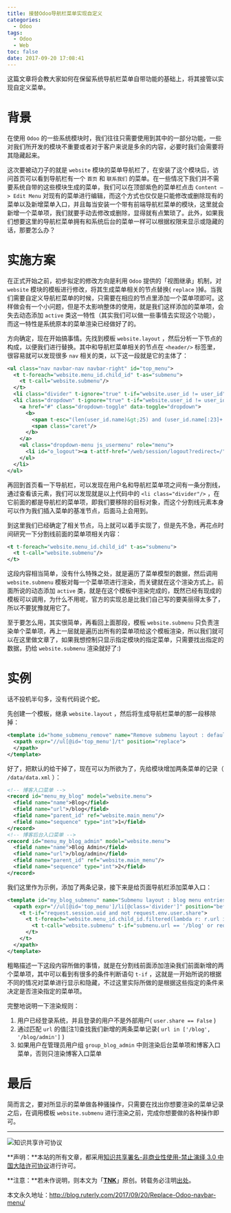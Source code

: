 ```yaml
---
title: 接替Odoo导航栏菜单实现自定义
categories:
  - Odoo
tags:
  - Odoo
  - Web
toc: false
date: 2017-09-20 17:08:41
---
```


这篇文章将会教大家如何在保留系统导航栏菜单自带功能的基础上，将其接管以实现自定义菜单。

# 背景

在使用 `Odoo` 的一些系统模块时，我们往往只需要使用到其中的一部分功能，一些对我们所开发的模块不重要或者对于客户来说是多余的内容，必要时我们会需要将其隐藏起来。

这次要被动刀子的就是 `website` 模块的菜单导航栏了，在安装了这个模块后，访问首页可以看到导航栏有一个 `首页` 和 `联系我们` 的菜单。在一些情况下我们并不需要系统自带的这些模块生成的菜单，我们可以在顶部紫色的菜单栏点击 `Content —> Edit Menu` 对现有的菜单进行编辑，而这个方式也仅仅是只能修改或删除现有的菜单以及新增菜单入口，并且每当安装一个带有前端导航栏菜单的模块，这里就会新增一个菜单项，我们就要手动去修改或删除，显得就有点繁琐了。此外，如果我们想要这里的导航栏菜单拥有和系统后台的菜单一样可以根据权限来显示或隐藏的话，那要怎么办？

# 实施方案

在正式开始之前，初步拟定的修改方向是利用 `Odoo` 提供的「视图继承」机制，对 `website` 模块的模板进行修改，将其生成菜单相关的节点替换( `replace` )掉。当我们需要自定义导航栏菜单的时候，只需要在相应的节点里添加一个菜单项即可。这样做会有一个小问题，但是不太影响整体的使用，就是我们这样添加的菜单项，会失去动态添加 `active` 类这一特性（其实我们可以做一些事情去实现这个功能），而这一特性是系统原本的菜单渲染已经做好了的。

方向确定，现在开始搞事情。先找到模板 `website.layout` ，然后分析一下节点的构成，以便我们进行替换。其中和导航栏菜单相关的节点在 `<header/>` 标签里，很容易就可以发现很多 `nav` 相关的类，以下这一段就是它的主体了：

```xml
<ul class="nav navbar-nav navbar-right" id="top_menu">
  <t t-foreach="website.menu_id.child_id" t-as="submenu">
    <t t-call="website.submenu"/>
  </t>
  <li class="divider" t-ignore="true" t-if="website.user_id != user_id"/>
  <li class="dropdown" t-ignore="true" t-if="website.user_id != user_id">
    <a href="#" class="dropdown-toggle" data-toggle="dropdown">
      <b>
        <span t-esc="(len(user_id.name)&gt;25) and (user_id.name[:23]+'...') or user_id.name"/>
        <span class="caret"/>
      </b>
    </a>
    <ul class="dropdown-menu js_usermenu" role="menu">
      <li id="o_logout"><a t-attf-href="/web/session/logout?redirect=/" role="menuitem">Logout</a></li>
    </ul>
  </li>
</ul>
```

再回到首页看一下导航栏，可以发现在用户名和导航栏菜单项之间有一条分割线，通过查看该元素，我们可以发现就是以上代码中的 `<li class="divider"/>` ，在它前面的都是导航栏的菜单项，即我们要移除的目标对象，而这个分割线元素本身可以作为我们插入菜单的基准节点，后面马上会用到。

到这里我们已经确定了相关节点，马上就可以着手实现了，但是先不急，再花点时间研究一下分割线前面的菜单项相关内容：

```xml
<t t-foreach="website.menu_id.child_id" t-as="submenu">
  <t t-call="website.submenu"/>
</t>
```

这段内容相当简单，没有什么特殊之处，就是遍历了菜单模型的数据，然后调用 `website.submenu` 模板对每一个菜单项进行渲染，而关键就在这个渲染方式上。前面所说的动态添加 `active` 类，就是在这个模板中渲染完成的，既然已经有现成的模板可以调用，为什么不用呢，官方的实现总是比我们自己写的要美丽得太多了，所以不要犹豫就用它了。

至于要怎么用，其实很简单，再看回上面那段，模板 `website.submenu` 只负责渲染单个菜单项，再上一层就是遍历出所有的菜单项给这个模板渲染，所以我们就可以在这里做文章了，如果我想控制只显示指定模块的指定菜单，只需要找出指定的数据，扔给 `website.submenu` 渲染就好了:)

# 实例

话不投机半句多，没有代码说个蛇。

先创建一个模板，继承 `website.layout` ，然后将生成导航栏菜单的那一段移除掉：

```xml
<template id="home_submenu_remove" name="Remove submenu layout : default menu entries" inherit_id="website.layout">
  <xpath expr="//ul[@id='top_menu']/t" position="replace">
  </xpath>
</template>
```

好了，把默认的给干掉了，现在可以为所欲为了，先给模块增加两条菜单的记录（ `/data/data.xml` ）：

```xml
<!-- 博客入口菜单 -->
<record id="menu_my_blog" model="website.menu">
  <field name="name">Blog</field>
  <field name="url">/blog</field>
  <field name="parent_id" ref="website.main_menu"/>
  <field name="sequence" type="int">1</field>
</record>
<!-- 博客后台入口菜单 -->
<record id="menu_my_blog_admin" model="website.menu">
  <field name="name">Blog Admin</field>
  <field name="url">/blog/admin</field>
  <field name="parent_id" ref="website.main_menu"/>
  <field name="sequence" type="int">2</field>
</record>
```

我们这里作为示例，添加了两条记录，接下来是给页面导航栏添加菜单入口：

```xml
<template id="my_blog_submenu" name="Submenu layout : blog menu entries" inherit_id="website.layout">
  <xpath expr="//ul[@id='top_menu']/li[@class='divider']" position="before">
    <t t-if="request.session.uid and not request.env.user.share">
      <t t-foreach="website.menu_id.child_id.filtered(lambda r: r.url in ['/blog', '/blog/admin'])" t-as="submenu">
        <t t-call="website.submenu" t-if="submenu.url == '/blog' or request.env.user.has_group('my_blog.group_blog_admin')"/>
      </t>
    </t>
  </xpath>
</template>
```

粗略描述一下这段内容所做的事情，就是在分割线前面添加渲染我们前面新增的两个菜单项，其中可以看到有很多的条件判断语句 `t-if` ，这就是一开始所说的根据不同的情况对菜单进行显示和隐藏，不过这里实际所做的是根据这些指定的条件来决定是否渲染指定的菜单项。

完整地说明一下渲染规则：

1. 用户已经登录系统，并且登录的用户不是外部用户( `user.share == False` )
2. 通过匹配 `url` 的值[注1]查找我们新增的两条菜单记录( `url in ['/blog', '/blog/admin']` )
3. 如果用户在管理员用户组 `group_blog_admin` 中则渲染后台菜单项和博客入口菜单，否则只渲染博客入口菜单

# 最后

简而言之，要对所显示的菜单做各种骚操作，只需要在找出你想要渲染的菜单记录之后，在调用模板 `website.submenu` 进行渲染之前，完成你想要做的各种操作即可。

---

![知识共享许可协议](https://i.creativecommons.org/l/by-nc-nd/3.0/cn/88x31.png)

**声明：**本站的所有文章，都采用[知识共享署名-非商业性使用-禁止演绎 3.0 中国大陆许可协议](http://creativecommons.org/licenses/by-nc-nd/3.0/cn/)进行许可。

**注意：**若未作说明，则本文为「[**TNK**](http://blog.ruterly.com/)」原创。转载务必注明[出处](http://blog.ruterly.com/2017/09/20/Replace-Odoo-navbar-menu/)。 

本文永久地址：http://blog.ruterly.com/2017/09/20/Replace-Odoo-navbar-menu/
